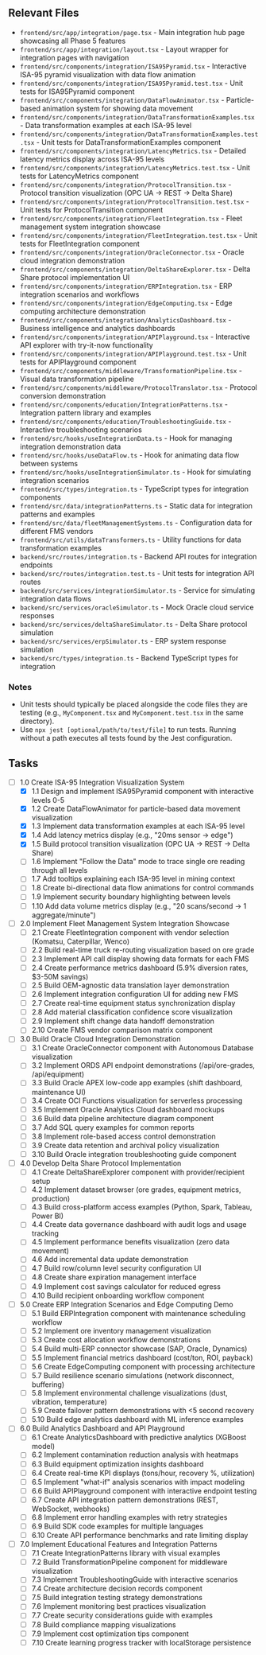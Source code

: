 ## Relevant Files

- `frontend/src/app/integration/page.tsx` - Main integration hub page showcasing all Phase 5 features
- `frontend/src/app/integration/layout.tsx` - Layout wrapper for integration pages with navigation
- `frontend/src/components/integration/ISA95Pyramid.tsx` - Interactive ISA-95 pyramid visualization with data flow animation
- `frontend/src/components/integration/ISA95Pyramid.test.tsx` - Unit tests for ISA95Pyramid component
- `frontend/src/components/integration/DataFlowAnimator.tsx` - Particle-based animation system for showing data movement
- `frontend/src/components/integration/DataTransformationExamples.tsx` - Data transformation examples at each ISA-95 level
- `frontend/src/components/integration/DataTransformationExamples.test.tsx` - Unit tests for DataTransformationExamples component
- `frontend/src/components/integration/LatencyMetrics.tsx` - Detailed latency metrics display across ISA-95 levels
- `frontend/src/components/integration/LatencyMetrics.test.tsx` - Unit tests for LatencyMetrics component
- `frontend/src/components/integration/ProtocolTransition.tsx` - Protocol transition visualization (OPC UA → REST → Delta Share)
- `frontend/src/components/integration/ProtocolTransition.test.tsx` - Unit tests for ProtocolTransition component
- `frontend/src/components/integration/FleetIntegration.tsx` - Fleet management system integration showcase
- `frontend/src/components/integration/FleetIntegration.test.tsx` - Unit tests for FleetIntegration component
- `frontend/src/components/integration/OracleConnector.tsx` - Oracle cloud integration demonstration
- `frontend/src/components/integration/DeltaShareExplorer.tsx` - Delta Share protocol implementation UI
- `frontend/src/components/integration/ERPIntegration.tsx` - ERP integration scenarios and workflows
- `frontend/src/components/integration/EdgeComputing.tsx` - Edge computing architecture demonstration
- `frontend/src/components/integration/AnalyticsDashboard.tsx` - Business intelligence and analytics dashboards
- `frontend/src/components/integration/APIPlayground.tsx` - Interactive API explorer with try-it-now functionality
- `frontend/src/components/integration/APIPlayground.test.tsx` - Unit tests for APIPlayground component
- `frontend/src/components/middleware/TransformationPipeline.tsx` - Visual data transformation pipeline
- `frontend/src/components/middleware/ProtocolTranslator.tsx` - Protocol conversion demonstration
- `frontend/src/components/education/IntegrationPatterns.tsx` - Integration pattern library and examples
- `frontend/src/components/education/TroubleshootingGuide.tsx` - Interactive troubleshooting scenarios
- `frontend/src/hooks/useIntegrationData.ts` - Hook for managing integration demonstration data
- `frontend/src/hooks/useDataFlow.ts` - Hook for animating data flow between systems
- `frontend/src/hooks/useIntegrationSimulator.ts` - Hook for simulating integration scenarios
- `frontend/src/types/integration.ts` - TypeScript types for integration components
- `frontend/src/data/integrationPatterns.ts` - Static data for integration patterns and examples
- `frontend/src/data/fleetManagementSystems.ts` - Configuration data for different FMS vendors
- `frontend/src/utils/dataTransformers.ts` - Utility functions for data transformation examples
- `backend/src/routes/integration.ts` - Backend API routes for integration endpoints
- `backend/src/routes/integration.test.ts` - Unit tests for integration API routes
- `backend/src/services/integrationSimulator.ts` - Service for simulating integration data flows
- `backend/src/services/oracleSimulator.ts` - Mock Oracle cloud service responses
- `backend/src/services/deltaShareSimulator.ts` - Delta Share protocol simulation
- `backend/src/services/erpSimulator.ts` - ERP system response simulation
- `backend/src/types/integration.ts` - Backend TypeScript types for integration

### Notes

- Unit tests should typically be placed alongside the code files they are testing (e.g., `MyComponent.tsx` and `MyComponent.test.tsx` in the same directory).
- Use `npx jest [optional/path/to/test/file]` to run tests. Running without a path executes all tests found by the Jest configuration.

## Tasks

- [ ] 1.0 Create ISA-95 Integration Visualization System
  - [x] 1.1 Design and implement ISA95Pyramid component with interactive levels 0-5
  - [x] 1.2 Create DataFlowAnimator for particle-based data movement visualization
  - [x] 1.3 Implement data transformation examples at each ISA-95 level
  - [x] 1.4 Add latency metrics display (e.g., "20ms sensor → edge")
  - [x] 1.5 Build protocol transition visualization (OPC UA → REST → Delta Share)
  - [ ] 1.6 Implement "Follow the Data" mode to trace single ore reading through all levels
  - [ ] 1.7 Add tooltips explaining each ISA-95 level in mining context
  - [ ] 1.8 Create bi-directional data flow animations for control commands
  - [ ] 1.9 Implement security boundary highlighting between levels
  - [ ] 1.10 Add data volume metrics display (e.g., "20 scans/second → 1 aggregate/minute")

- [ ] 2.0 Implement Fleet Management System Integration Showcase
  - [ ] 2.1 Create FleetIntegration component with vendor selection (Komatsu, Caterpillar, Wenco)
  - [ ] 2.2 Build real-time truck re-routing visualization based on ore grade
  - [ ] 2.3 Implement API call display showing data formats for each FMS
  - [ ] 2.4 Create performance metrics dashboard (5.9% diversion rates, $3-50M savings)
  - [ ] 2.5 Build OEM-agnostic data translation layer demonstration
  - [ ] 2.6 Implement integration configuration UI for adding new FMS
  - [ ] 2.7 Create real-time equipment status synchronization display
  - [ ] 2.8 Add material classification confidence score visualization
  - [ ] 2.9 Implement shift change data handoff demonstration
  - [ ] 2.10 Create FMS vendor comparison matrix component

- [ ] 3.0 Build Oracle Cloud Integration Demonstration
  - [ ] 3.1 Create OracleConnector component with Autonomous Database visualization
  - [ ] 3.2 Implement ORDS API endpoint demonstrations (/api/ore-grades, /api/equipment)
  - [ ] 3.3 Build Oracle APEX low-code app examples (shift dashboard, maintenance UI)
  - [ ] 3.4 Create OCI Functions visualization for serverless processing
  - [ ] 3.5 Implement Oracle Analytics Cloud dashboard mockups
  - [ ] 3.6 Build data pipeline architecture diagram component
  - [ ] 3.7 Add SQL query examples for common reports
  - [ ] 3.8 Implement role-based access control demonstration
  - [ ] 3.9 Create data retention and archival policy visualization
  - [ ] 3.10 Build Oracle integration troubleshooting guide component

- [ ] 4.0 Develop Delta Share Protocol Implementation
  - [ ] 4.1 Create DeltaShareExplorer component with provider/recipient setup
  - [ ] 4.2 Implement dataset browser (ore grades, equipment metrics, production)
  - [ ] 4.3 Build cross-platform access examples (Python, Spark, Tableau, Power BI)
  - [ ] 4.4 Create data governance dashboard with audit logs and usage tracking
  - [ ] 4.5 Implement performance benefits visualization (zero data movement)
  - [ ] 4.6 Add incremental data update demonstration
  - [ ] 4.7 Build row/column level security configuration UI
  - [ ] 4.8 Create share expiration management interface
  - [ ] 4.9 Implement cost savings calculator for reduced egress
  - [ ] 4.10 Build recipient onboarding workflow component

- [ ] 5.0 Create ERP Integration Scenarios and Edge Computing Demo
  - [ ] 5.1 Build ERPIntegration component with maintenance scheduling workflow
  - [ ] 5.2 Implement ore inventory management visualization
  - [ ] 5.3 Create cost allocation workflow demonstrations
  - [ ] 5.4 Build multi-ERP connector showcase (SAP, Oracle, Dynamics)
  - [ ] 5.5 Implement financial metrics dashboard (cost/ton, ROI, payback)
  - [ ] 5.6 Create EdgeComputing component with processing architecture
  - [ ] 5.7 Build resilience scenario simulations (network disconnect, buffering)
  - [ ] 5.8 Implement environmental challenge visualizations (dust, vibration, temperature)
  - [ ] 5.9 Create failover pattern demonstrations with <5 second recovery
  - [ ] 5.10 Build edge analytics dashboard with ML inference examples

- [ ] 6.0 Build Analytics Dashboard and API Playground
  - [ ] 6.1 Create AnalyticsDashboard with predictive analytics (XGBoost model)
  - [ ] 6.2 Implement contamination reduction analysis with heatmaps
  - [ ] 6.3 Build equipment optimization insights dashboard
  - [ ] 6.4 Create real-time KPI displays (tons/hour, recovery %, utilization)
  - [ ] 6.5 Implement "what-if" analysis scenarios with impact modeling
  - [ ] 6.6 Build APIPlayground component with interactive endpoint testing
  - [ ] 6.7 Create API integration pattern demonstrations (REST, WebSocket, webhooks)
  - [ ] 6.8 Implement error handling examples with retry strategies
  - [ ] 6.9 Build SDK code examples for multiple languages
  - [ ] 6.10 Create API performance benchmarks and rate limiting display

- [ ] 7.0 Implement Educational Features and Integration Patterns
  - [ ] 7.1 Create IntegrationPatterns library with visual examples
  - [ ] 7.2 Build TransformationPipeline component for middleware visualization
  - [ ] 7.3 Implement TroubleshootingGuide with interactive scenarios
  - [ ] 7.4 Create architecture decision records component
  - [ ] 7.5 Build integration testing strategy demonstrations
  - [ ] 7.6 Implement monitoring best practices visualization
  - [ ] 7.7 Create security considerations guide with examples
  - [ ] 7.8 Build compliance mapping visualizations
  - [ ] 7.9 Implement cost optimization tips component
  - [ ] 7.10 Create learning progress tracker with localStorage persistence